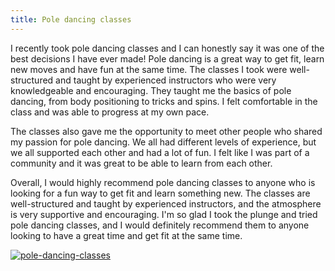 ```yaml
---
title: Pole dancing classes
---
```


I recently took pole dancing classes and I can honestly say it was one of the best decisions I have ever made! Pole dancing is a great way to get fit, learn new moves and have fun at the same time. The classes I took were well-structured and taught by experienced instructors who were very knowledgeable and encouraging. They taught me the basics of pole dancing, from body positioning to tricks and spins. I felt comfortable in the class and was able to progress at my own pace.

The classes also gave me the opportunity to meet other people who shared my passion for pole dancing. We all had different levels of experience, but we all supported each other and had a lot of fun. I felt like I was part of a community and it was great to be able to learn from each other.

Overall, I would highly recommend pole dancing classes to anyone who is looking for a fun way to get fit and learn something new. The classes are well-structured and taught by experienced instructors, and the atmosphere is very supportive and encouraging. I'm so glad I took the plunge and tried pole dancing classes, and I would definitely recommend them to anyone looking to have a great time and get fit at the same time.

[![pole-dancing-classes](<https://dabuttonfactory.com/button.png?t=CHECK+SERVICE&f=Noto+Sans-Bold&ts=26&tc=fff&hp=45&vp=20&c=11&bgt=unicolored&bgc=4bd42f>)](<https://londonexpertfinder.com/link>)